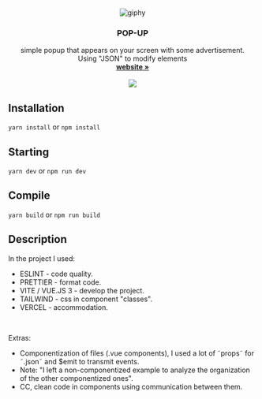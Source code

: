 <br>
<p align="center">
  <img src="https://github-production-user-asset-6210df.s3.amazonaws.com/72839343/248605609-5f48d4b4-51e1-4e61-81b6-54e1dead599b.png" alt="giphy" width="auto">

  <h3 align="center">POP-UP</h3>

  <p align="center">
   simple popup that appears on your screen with some advertisement.
    <br />
     Using "JSON" to modify elements
    <br />
    <a href="https://popup-teste.vercel.app/" target="_blank"><strong>website »</strong></a>
    <br />
    <br />
    <a href="https://www.linkedin.com/in/leoscastro/" target="_blank"><img src="https://img.shields.io/badge/-LinkedIn-blue?style=flat&logo=Linkedin&logoColor=white"> </a>
  </p>
</p>

## Installation

`yarn install` or `npm install`

## Starting

`yarn dev` or `npm run dev`

## Compile

`yarn build` or `npm run build`

## Description
<p>In the project I used:</p>
<ul>
  <li>ESLINT - code quality.</li>
  <li>PRETTIER - format code.</li>
  <li>VITE / VUE.JS 3 - develop the project.</li>
  <li>TAILWIND - css in component "classes".</li>
  <li>VERCEL - accommodation.</li>
</ul>
<br />
<p>Extras:</p>
<ul>
  <li>Componentization of files (.vue components), I used a lot of ˜props˜ for ˜.json˜ and $emit to transmit events.</li>
  <li>Note: "I left a non-componentized example to analyze the organization of the other componentized ones".</li>
  <li>CC, clean code in components using communication between them.</li>
</ul>


